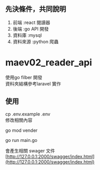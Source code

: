 ## 先決條件，共同說明  

1. 前端 :react   閱讀器  
2. 後端 :go      API 開發  
3. 資料庫 :mysql   
4. 資料來源 :python  爬蟲  



# maev02_reader_api
使用go filber 開發  
資料夾結構參考laravel 實作  


## 使用 
cp .env.example .env  
修改相關內容  

go mod vender  

go run main.go  

會產生相關 swager  文件   
[http://127.0.0.1:2000/swagger/index.html](http://127.0.0.1:2000/swagger/index.html)



